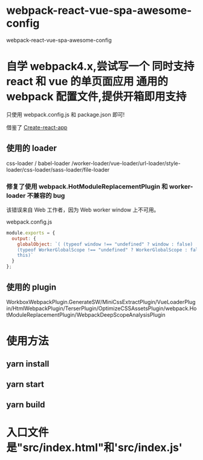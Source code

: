 # webpack-react-vue-spa-awesome-config

webpack-react-vue-spa-awesome-config

# 自学 webpack4.x,尝试写一个 同时支持 react 和 vue 的单页面应用 通用的 webpack 配置文件,提供开箱即用支持

只使用 webpack.config.js 和 package.json 即可!

借鉴了 [Create-react-app](https://github.com/facebook/create-react-app)

## 使用的 loader

css-loader / babel-loader /worker-loader/vue-loader/url-loader/style-loader/css-loader/sass-loader/file-loader

### 修复了使用 webpack.HotModuleReplacementPlugin 和 worker-loader 不兼容的 bug

该错误来自 Web 工作者，因为 Web worker window 上不可用。

webpack.config.js

```javascript
module.exports = {
  output: {
    globalObject: `( (typeof window !== "undefined" ? window : false) ||
    (typeof WorkerGlobalScope !== "undefined" ? WorkerGlobalScope : false) ||
    this)`
  }
};
```

## 使用的 plugin

WorkboxWebpackPlugin.GenerateSW/MiniCssExtractPlugin/VueLoaderPlugin/HtmlWebpackPlugin/TerserPlugin/OptimizeCSSAssetsPlugin/webpack.HotModuleReplacementPlugin/WebpackDeepScopeAnalysisPlugin

# 使用方法

## yarn install

## yarn start

## yarn build

# 入口文件是"src/index.html"和'src/index.js'
